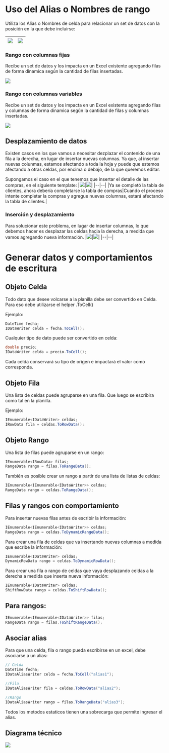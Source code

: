# Uso del Alias o Nombres de rango 
Utiliza los Alias o Nombres de celda para relacionar un set de datos con la posición en la que debe incluirse:


|![](https://raw.githubusercontent.com/hlavrencic/SpreadSheetLightDataset/master/doc/img/89a79e37-af02-42ad-802b-e55ea5db8bb0.png)|![](https://raw.githubusercontent.com/hlavrencic/SpreadSheetLightDataset/master/doc/img/58b803fd-b996-4e42-b083-8f51e4dc9c74.png)|
|--|--|
 

 

### Rango con columnas fijas
Recibe un set de datos y los impacta en un Excel existente agregando filas de forma dinamica según la cantidad de filas insertadas.

![](https://raw.githubusercontent.com/hlavrencic/SpreadSheetLightDataset/master/doc/img/6d543c89-a04f-4fd6-a274-eb7455a856cb.png)


### Rango con columnas variables
Recibe un set de datos y los impacta en un Excel existente agregando filas y columnas de forma dinamica según la cantidad de filas y columnas insertadas.

![](https://raw.githubusercontent.com/hlavrencic/SpreadSheetLightDataset/master/doc/img/6cfe289f-7f10-468a-a685-4e940b44667f.png)
  
 
 
## Desplazamiento de datos
Existen casos en los que vamos a necesitar dezplazar el contenido de una fila a la derecha, en lugar de insertar nuevas columnas. Ya que, al insertar nuevas colunmas, estamos afectando a toda la hoja y puede que estemos afectando a otras celdas, por encima o debajo, de la que queremos editar.
 
 
 
Supongamos el caso en el que tenemos que insertar el detalle de las compras, en el siguiente template:
|![](https://raw.githubusercontent.com/hlavrencic/SpreadSheetLightDataset/master/doc/img/7c670c16-fcb5-4931-94de-e7d107da387b.png)|![](https://raw.githubusercontent.com/hlavrencic/SpreadSheetLightDataset/master/doc/img/4baded35-2ff3-4d87-8398-fb019bf9dd33.png)|
|--|--|
|Ya se completó la tabla de clientes, ahora debería completarse la tabla de compras|Cuando el proceso intente completar la compras y agregue nuevas columnas, estará afectando la tabla de clientes.|
  
  
### Inserción y desplazamiento
Para solucionar este problema, en lugar de insertar columnas, lo que debemos hacer es desplazar las celdas hacia la derecha, a medida que vamos agregando nueva información.
|![](https://raw.githubusercontent.com/hlavrencic/SpreadSheetLightDataset/master/doc/img/648b6a5b-92fd-41db-aeb4-de98c9dd1058.png)|![](https://raw.githubusercontent.com/hlavrencic/SpreadSheetLightDataset/master/doc/img/34c80d84-aa10-48b4-8d60-bd0e338fc3e8.png)|
|--|--|

   
# Generar datos y comportamientos de escritura

## Objeto Celda
Todo dato que desee volcarse a la planilla debe ser convertido en Celda. Para eso debe utilizarse el helper .ToCell()

Ejemplo:
```csharp
DateTime fecha;
IDataWriter celda = fecha.ToCell();
```

Cualquier tipo de dato puede ser convertido en celda:
```csharp
double precio;
IDataWriter celda = precio.ToCell();
```
Cada celda conservará su tipo de origen e impactará el valor como corresponda.

## Objeto Fila
Una lista de celdas puede agruparse en una fila. Que luego se escribira como tal en la planilla.

Ejemplo:
```csharp
IEnumerable<IDataWriter> celdas;
IRowData fila = celdas.ToRowData();
```
 
## Objeto Rango

Una lista de filas puede agruparse en un rango:
```csharp
IEnumerable<IRowData> filas;
RangeData rango = filas.ToRangeData();
```
 
También es posible crear un rango a partir de una lista de listas de celdas:
```csharp
IEnumerable<IEnumerable<IDataWriter>> celdas;
RangeData rango = celdas.ToRangeData();
```

## Filas y rangos con comportamiento
Para insertar nuevas filas antes de escribir la información:

```csharp
IEnumerable<IEnumerable<IDataWriter>> celdas;
RangeData rango = celdas.ToDynamicRangeData();
```

Para crear una fila de celdas que va insertando nuevas columnas a medida que escribe la información:
```csharp
IEnumerable<IDataWriter> celdas;
DynamicRowData rango = celdas.ToDynamicRowData();
```

Para crear una fila o rango de celdas que vaya desplazando celdas a la derecha a medida que inserta nueva información:
```csharp
IEnumerable<IDataWriter> celdas;
ShiftRowData rango = celdas.ToShiftRowData();
```

## Para rangos:

```csharp
IEnumerable<IEnumerable<IDataWriter>> filas;
RangeData rango = filas.ToShiftRangeData();
```

## Asociar alias
Para que una celda, fila o rango pueda escribirse en un excel, debe asociarse a un alias:

```csharp
// Celda
DateTime fecha;
IDataAliasWriter celda = fecha.ToCell("alias1");

//Fila
IDataAliasWriter fila = celdas.ToRowData("alias2"); 

//Rango
IDataAliasWriter rango = filas.ToRangeData("alias3");
```

Todos los metodos estaticos tienen una sobrecarga que permite ingresar el alias.


## Diagrama técnico

![](https://raw.githubusercontent.com/hlavrencic/SpreadSheetLightDataset/master/doc/img/diagrama1.png) 
